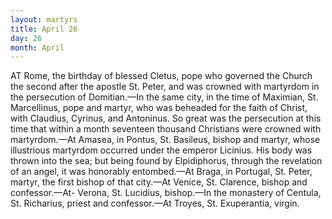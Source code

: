 ```yaml
---
layout: martyrs
title: April 26
day: 26
month: April
---
```

AT Rome, the birthday of blessed Cletus, pope who
governed the Church the second after the apostle
St. Peter, and was crowned with martyrdom in the
persecution of Domitian.&mdash;In the same city, in the
time of Maximian, St. Marcellinus, pope and martyr,
who was beheaded for the faith of Christ, with
Claudius, Cyrinus, and Antoninus. So great was
the persecution at this time that within a month
seventeen thousand Christians were crowned with
martyrdom.&mdash;At Amasea, in Pontus, St. Basileus,
bishop and martyr, whose illustrious martyrdom
occurred under the emperor Licinius. His body was
thrown into the sea; but being found by Elpidiphorus, through the revelation of an angel, it was honorably entombed.&mdash;At Braga, in Portugal, St. Peter,
martyr, the first bishop of that city.&mdash;At Venice, St.
Clarence, bishop and confessor.&mdash;At- Verona, St.
Lucidius, bishop.&mdash;In the monastery of Centula, St.
Richarius, priest and confessor.&mdash;At Troyes, St. Exuperantia, virgin.

